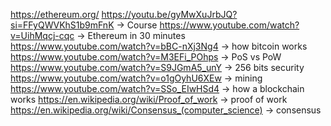 https://ethereum.org/
https://youtu.be/gyMwXuJrbJQ?si=FFyQWVKhS1b9mFnK -> Course
https://www.youtube.com/watch?v=UihMqcj-cqc -> Ethereum in 30 minutes
https://www.youtube.com/watch?v=bBC-nXj3Ng4 -> how bitcoin works
https://www.youtube.com/watch?v=M3EFi_POhps -> PoS vs PoW
https://www.youtube.com/watch?v=S9JGmA5_unY -> 256 bits security
https://www.youtube.com/watch?v=o1gOyhU6XEw -> mining 
https://www.youtube.com/watch?v=SSo_EIwHSd4 -> how a blockchain works
https://en.wikipedia.org/wiki/Proof_of_work -> proof of work
https://en.wikipedia.org/wiki/Consensus_(computer_science) -> consensus